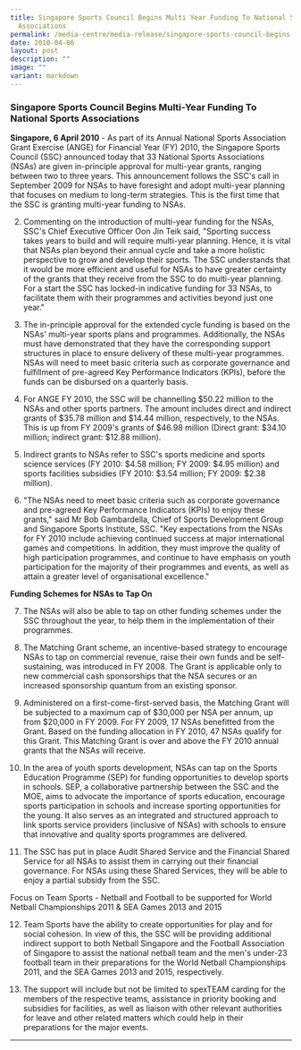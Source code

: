 ```yaml
---
title: Singapore Sports Council Begins Multi Year Funding To National Sports
  Associations
permalink: /media-centre/media-release/singapore-sports-council-begins-multi-year-funding-to-national-sports/
date: 2010-04-06
layout: post
description: ""
image: ""
variant: markdown
---
```

### **Singapore Sports Council Begins Multi-Year Funding To National Sports Associations**

**Singapore, 6 April 2010** - As part of its Annual National Sports Association Grant Exercise (ANGE) for Financial Year (FY) 2010, the Singapore Sports Council (SSC) announced today that 33 National Sports Associations (NSAs) are given in-principle approval for multi-year grants, ranging between two to three years. This announcement follows the SSC's call in September 2009 for NSAs to have foresight and adopt multi-year planning that focuses on medium to long-term strategies. This is the first time that the SSC is granting multi-year funding to NSAs.

2. Commenting on the introduction of multi-year funding for the NSAs, SSC's Chief Executive Officer Oon Jin Teik said, "Sporting success takes years to build and will require multi-year planning. Hence, it is vital that NSAs plan beyond their annual cycle and take a more holistic perspective to grow and develop their sports. The SSC understands that it would be more efficient and useful for NSAs to have greater certainty of the grants that they receive from the SSC to do multi-year planning. For a start the SSC has locked-in indicative funding for 33 NSAs, to facilitate them with their programmes and activities beyond just one year."

3. The in-principle approval for the extended cycle funding is based on the NSAs' multi-year sports plans and programmes. Additionally, the NSAs must have demonstrated that they have the corresponding support structures in place to ensure delivery of these multi-year programmes. NSAs will need to meet basic criteria such as corporate governance and fulfillment of pre-agreed Key Performance Indicators (KPIs), before the funds can be disbursed on a quarterly basis.

4. For ANGE FY 2010, the SSC will be channelling $50.22 million to the NSAs and other sports partners. The amount includes direct and indirect grants of $35.78 million and $14.44 million, respectively, to the NSAs. This is up from FY 2009's grants of $46.98 million (Direct grant: $34.10 million; indirect grant: $12.88 million).

5. Indirect grants to NSAs refer to SSC's sports medicine and sports science services (FY 2010: $4.58 million; FY 2009: $4.95 million) and sports facilities subsidies (FY 2010: $3.54 million; FY 2009: $2.38 million).

6. "The NSAs need to meet basic criteria such as corporate governance and pre-agreed Key Performance Indicators (KPIs) to enjoy these grants," said Mr Bob Gambardella, Chief of Sports Development Group and Singapore Sports Institute, SSC. "Key expectations from the NSAs for FY 2010 include achieving continued success at major international games and competitions. In addition, they must improve the quality of high participation programmes, and continue to have emphasis on youth participation for the majority of their programmes and events, as well as attain a greater level of organisational excellence."

**Funding Schemes for NSAs to Tap On**<br>

7. The NSAs will also be able to tap on other funding schemes under the SSC throughout the year, to help them in the implementation of their programmes.

8. The Matching Grant scheme, an incentive-based strategy to encourage NSAs to tap on commercial revenue, raise their own funds and be self-sustaining, was introduced in FY 2008. The Grant is applicable only to new commercial cash sponsorships that the NSA secures or an increased sponsorship quantum from an existing sponsor.

9. Administered on a first-come-first-served basis, the Matching Grant will be subjected to a maximum cap of $30,000 per NSA per annum, up from $20,000 in FY 2009. For FY 2009, 17 NSAs benefitted from the Grant. Based on the funding allocation in FY 2010, 47 NSAs qualify for this Grant. This Matching Grant is over and above the FY 2010 annual grants that the NSAs will receive.

10. In the area of youth sports development, NSAs can tap on the Sports Education Programme (SEP) for funding opportunities to develop sports in schools. SEP, a collaborative partnership between the SSC and the MOE, aims to advocate the importance of sports education, encourage sports participation in schools and increase sporting opportunities for the young. It also serves as an integrated and structured approach to link sports service providers (inclusive of NSAs) with schools to ensure that innovative and quality sports programmes are delivered.

11. The SSC has put in place Audit Shared Service and the Financial Shared Service for all NSAs to assist them in carrying out their financial governance. For NSAs using these Shared Services, they will be able to enjoy a partial subsidy from the SSC.

Focus on Team Sports - Netball and Football to be supported for World Netball Championships 2011 &amp; SEA Games 2013 and 2015

12. Team Sports have the ability to create opportunities for play and for social cohesion. In view of this, the SSC will be providing additional indirect support to both Netball Singapore and the Football Association of Singapore to assist the national netball team and the men's under-23 football team in their preparations for the World Netball Championships 2011, and the SEA Games 2013 and 2015, respectively.

13. The support will include but not be limited to spexTEAM carding for the members of the respective teams, assistance in priority booking and subsidies for facilities, as well as liaison with other relevant authorities for leave and other related matters which could help in their preparations for the major events.

---
